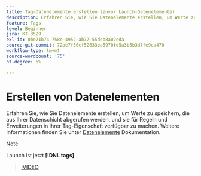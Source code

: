 ```yaml
---
title: Tag-Datenelemente erstellen (zuvor Launch-Datenelemente)
description: Erfahren Sie, wie Sie Datenelemente erstellen, um Werte zu speichern, die aus Ihrer Datenschicht abgerufen werden, und sie für Regeln und Erweiterungen in Ihrer Tag-Eigenschaft verfügbar zu machen.
feature: Tags
level: Beginner
jira: KT-3529
exl-id: 0be71b74-758e-4952-ab77-55deb8a02eda
source-git-commit: 72be7f50cf52633ea5970fd5a3b5b3d7fe9ea470
workflow-type: tm+mt
source-wordcount: '75'
ht-degree: 5%

---
```


# Erstellen von Datenelementen

Erfahren Sie, wie Sie Datenelemente erstellen, um Werte zu speichern, die aus Ihrer Datenschicht abgerufen werden, und sie für Regeln und Erweiterungen in Ihrer Tag-Eigenschaft verfügbar zu machen. Weitere Informationen finden Sie unter [Datenelemente](https://experienceleague.adobe.com/docs/experience-platform/tags/ui/data-elements.html?lang=de) Dokumentation.

>[!NOTE]
>
> Launch ist jetzt **[!DNL tags]**

>[!VIDEO](https://video.tv.adobe.com/v/28733/?learn=on)
